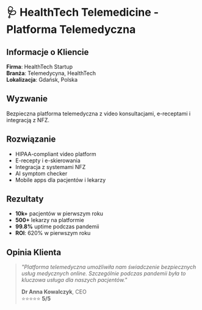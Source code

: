 # 🩺 HealthTech Telemedicine - Platforma Telemedyczna

## Informacje o Kliencie
**Firma**: HealthTech Startup  
**Branża**: Telemedycyna, HealthTech  
**Lokalizacja**: Gdańsk, Polska  

## Wyzwanie
Bezpieczna platforma telemedyczna z video konsultacjami, e-receptami i integracją z NFZ.

## Rozwiązanie
- HIPAA-compliant video platform
- E-recepty i e-skierowania
- Integracja z systemami NFZ
- AI symptom checker
- Mobile apps dla pacjentów i lekarzy

## Rezultaty
- **10k+** pacjentów w pierwszym roku
- **500+** lekarzy na platformie
- **99.8%** uptime podczas pandemii
- **ROI**: 620% w pierwszym roku

## Opinia Klienta
> *"Platforma telemedyczna umożliwiła nam świadczenie bezpiecznych usług medycznych online. Szczególnie podczas pandemii była to kluczowa usługa dla naszych pacjentów."*
> 
> **Dr Anna Kowalczyk**, CEO  
> ⭐⭐⭐⭐⭐ **5/5**